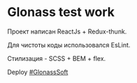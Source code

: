 # Glonass test work

Проект написан ReactJs + Redux-thunk.

Для чистоты коды использовался EsLint.

Стилизация - SCSS + BEM + flex.

Deploy [#GlonassSoft](https://fominnv.github.io/glonass/)
